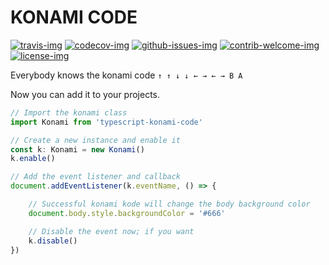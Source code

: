 # KONAMI CODE

[travis-img]: https://img.shields.io/travis/com/hschulz/typescript-konami-code?style=flat-square
[codecov-img]: https://img.shields.io/codecov/c/github/hschulz/typescript-konami-code.svg?style=flat-square
[github-issues-img]: https://img.shields.io/github/issues/hschulz/typescript-konami-code.svg?style=flat-square
[contrib-welcome-img]: https://img.shields.io/badge/contributions-welcome-blue.svg?style=flat-square
[license-img]: https://img.shields.io/github/license/hschulz/typescript-konami-code.svg?style=flat-square

[![travis-img]](https://travis-ci.com/github/hschulz/typescript-konami-code)
[![codecov-img]](https://codecov.io/gh/hschulz/typescript-konami-code)
[![github-issues-img]](https://github.com/hschulz/typescript-konami-code/issues)
[![contrib-welcome-img]](https://github.com/hschulz/typescript-konami-code/blob/master/CONTRIBUTING.md)
[![license-img]](https://github.com/hschulz/typescript-konami-code/blob/master/LICENSE)

Everybody knows the konami code `↑ ↑ ↓ ↓ ← → ← → B A`

Now you can add it to your projects.

```typescript
// Import the konami class
import Konami from 'typescript-konami-code'

// Create a new instance and enable it
const k: Konami = new Konami()
k.enable()

// Add the event listener and callback
document.addEventListener(k.eventName, () => {

    // Successful konami kode will change the body background color
    document.body.style.backgroundColor = '#666'

    // Disable the event now; if you want
    k.disable()
})
```
